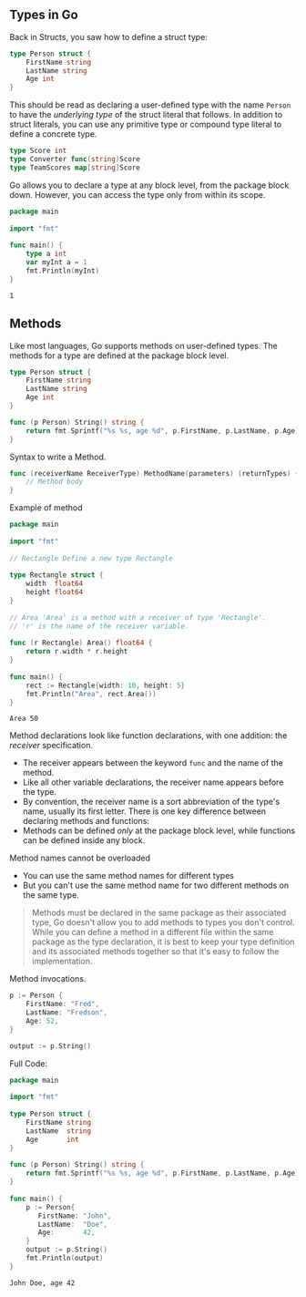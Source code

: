 ## Types in Go
Back in Structs, you saw how to define a struct type:
```Go
type Person struct {
	FirstName string
	LastName string
	Age int	
}
```
This should be read as declaring a user-defined type with the name `Person` to have the *underlying type* of the struct literal that follows. 
In addition to struct literals, you can use any primitive type or compound type literal to define a concrete type. 
```Go
type Score int
type Converter func(string)Score
type TeamScores map[string]Score
```
Go allows you to declare a type at any block level, from the package block down. However, you can access the type only from within its scope.
```Go
package main  
  
import "fmt"  
  
func main() {  
    type a int  
    var myInt a = 1  
    fmt.Println(myInt)  
}
```
```Output
1
```

## Methods 
Like most languages, Go supports methods on user-defined types.
The methods for a type are defined at the package block level.
```Go
type Person struct {
	FirstName string
	LastName string
	Age int
}

func (p Person) String() string {
	return fmt.Sprintf("%s %s, age %d", p.FirstName, p.LastName, p.Age)
}
```
Syntax to write a Method.
```Go
func (receiverName ReceiverType) MethodName(parameters) (returnTypes) {
    // Method body
}
```
Example of method
```Go
package main  
  
import "fmt"  
  
// Rectangle Define a new type Rectangle  
  
type Rectangle struct {  
    width  float64  
    height float64  
}  
  
// Area 'Area' is a method with a receiver of type 'Rectangle'.  
// 'r' is the name of the receiver variable.  
  
func (r Rectangle) Area() float64 {  
    return r.width * r.height  
}  
  
func main() {  
    rect := Rectangle{width: 10, height: 5}  
    fmt.Println("Area", rect.Area())  
}
```
```Output
Area 50
```
Method declarations look like function declarations, with one addition: the *receiver* specification. 
- The receiver appears between the keyword `func` and the name of the method. 
- Like all other variable declarations, the receiver name appears before the type. 
- By convention, the receiver name is a sort abbreviation of the type's name, usually its first letter. 
There is one key difference between declaring methods and functions: 
- Methods can be defined *only* at the package block level, while functions can be defined inside any block.

Method names cannot be overloaded
- You can use the same method names for different types
- But you can't use the same method name for two different methods on the same type.

> Methods must be declared in the same package as their associated type, Go doesn't allow you to add methods to types you don't control.
> While you can define a method in a different file within the same package as the type declaration, it is best to keep your type definition and its associated methods together so that it's easy to follow the implementation.

Method invocations.
```Go
p := Person {
	FirstName: "Fred",
	LastName: "Fredson",
	Age: 52,
}

output := p.String()
```

Full Code:
```Go
package main  
  
import "fmt"  
  
type Person struct {  
    FirstName string  
    LastName  string  
    Age       int  
}  
  
func (p Person) String() string {  
    return fmt.Sprintf("%s %s, age %d", p.FirstName, p.LastName, p.Age)  
}  
  
func main() {  
    p := Person{  
       FirstName: "John",  
       LastName:  "Doe",  
       Age:       42,  
    }  
    output := p.String()  
    fmt.Println(output)  
}
```
```Output
John Doe, age 42
```

